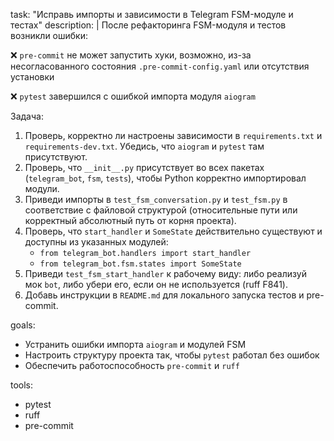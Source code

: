 task: "Исправь импорты и зависимости в Telegram FSM-модуле и тестах"
description: |
  После рефакторинга FSM-модуля и тестов возникли ошибки:
  
  ❌ `pre-commit` не может запустить хуки, возможно, из-за несогласованного состояния `.pre-commit-config.yaml` или отсутствия установки

  ❌ `pytest` завершился с ошибкой импорта модуля `aiogram`

  Задача:
  1. Проверь, корректно ли настроены зависимости в `requirements.txt` и `requirements-dev.txt`. Убедись, что `aiogram` и `pytest` там присутствуют.
  2. Проверь, что `__init__.py` присутствует во всех пакетах (`telegram_bot`, `fsm`, `tests`), чтобы Python корректно импортировал модули.
  3. Приведи импорты в `test_fsm_conversation.py` и `test_fsm.py` в соответствие с файловой структурой (относительные пути или корректный абсолютный путь от корня проекта).
  4. Проверь, что `start_handler` и `SomeState` действительно существуют и доступны из указанных модулей:
     - `from telegram_bot.handlers import start_handler`
     - `from telegram_bot.fsm.states import SomeState`
  5. Приведи `test_fsm_start_handler` к рабочему виду: либо реализуй мок `bot`, либо убери его, если он не используется (ruff F841).
  6. Добавь инструкции в `README.md` для локального запуска тестов и pre-commit.

goals:
  - Устранить ошибки импорта `aiogram` и модулей FSM
  - Настроить структуру проекта так, чтобы `pytest` работал без ошибок
  - Обеспечить работоспособность `pre-commit` и `ruff`

tools:
  - pytest
  - ruff
  - pre-commit
